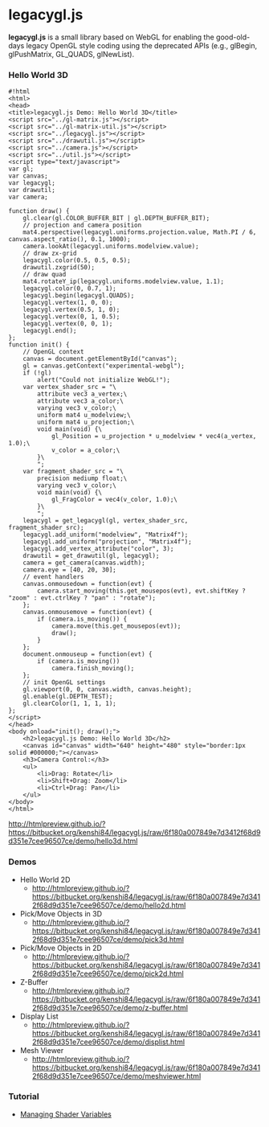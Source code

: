 # legacygl.js #

**legacygl.js** is a small library based on WebGL for enabling the good-old-days legacy 
OpenGL style coding using the deprecated APIs (e.g., glBegin, glPushMatrix, GL_QUADS, glNewList).

### Hello World 3D ###

```
#!html
<html>
<head>
<title>legacygl.js Demo: Hello World 3D</title>
<script src="../gl-matrix.js"></script>
<script src="../gl-matrix-util.js"></script>
<script src="../legacygl.js"></script>
<script src="../drawutil.js"></script>
<script src="../camera.js"></script>
<script src="../util.js"></script>
<script type="text/javascript">
var gl;
var canvas;
var legacygl;
var drawutil;
var camera;

function draw() {
    gl.clear(gl.COLOR_BUFFER_BIT | gl.DEPTH_BUFFER_BIT);
    // projection and camera position
    mat4.perspective(legacygl.uniforms.projection.value, Math.PI / 6, canvas.aspect_ratio(), 0.1, 1000);
    camera.lookAt(legacygl.uniforms.modelview.value);
    // draw zx-grid
    legacygl.color(0.5, 0.5, 0.5);
    drawutil.zxgrid(50);
    // draw quad
    mat4.rotateY_ip(legacygl.uniforms.modelview.value, 1.1);
    legacygl.color(0, 0.7, 1);
    legacygl.begin(legacygl.QUADS);
    legacygl.vertex(1, 0, 0);
    legacygl.vertex(0.5, 1, 0);
    legacygl.vertex(0, 1, 0.5);
    legacygl.vertex(0, 0, 1);
    legacygl.end();
};
function init() {
    // OpenGL context
    canvas = document.getElementById("canvas");
    gl = canvas.getContext("experimental-webgl");
    if (!gl)
        alert("Could not initialize WebGL!");
    var vertex_shader_src = "\
        attribute vec3 a_vertex;\
        attribute vec3 a_color;\
        varying vec3 v_color;\
        uniform mat4 u_modelview;\
        uniform mat4 u_projection;\
        void main(void) {\
            gl_Position = u_projection * u_modelview * vec4(a_vertex, 1.0);\
            v_color = a_color;\
        }\
        ";
    var fragment_shader_src = "\
        precision mediump float;\
        varying vec3 v_color;\
        void main(void) {\
            gl_FragColor = vec4(v_color, 1.0);\
        }\
        ";
    legacygl = get_legacygl(gl, vertex_shader_src, fragment_shader_src);
    legacygl.add_uniform("modelview", "Matrix4f");
    legacygl.add_uniform("projection", "Matrix4f");
    legacygl.add_vertex_attribute("color", 3);
    drawutil = get_drawutil(gl, legacygl);
    camera = get_camera(canvas.width);
    camera.eye = [40, 20, 30];
    // event handlers
    canvas.onmousedown = function(evt) {
        camera.start_moving(this.get_mousepos(evt), evt.shiftKey ? "zoom" : evt.ctrlKey ? "pan" : "rotate");
    };
    canvas.onmousemove = function(evt) {
        if (camera.is_moving()) {
            camera.move(this.get_mousepos(evt));
            draw();
        }
    };
    document.onmouseup = function(evt) {
        if (camera.is_moving())
            camera.finish_moving();
    };
    // init OpenGL settings
    gl.viewport(0, 0, canvas.width, canvas.height);
    gl.enable(gl.DEPTH_TEST);
    gl.clearColor(1, 1, 1, 1);
};
</script>
</head>
<body onload="init(); draw();">
    <h2>legacygl.js Demo: Hello World 3D</h2>
    <canvas id="canvas" width="640" height="480" style="border:1px solid #000000;"></canvas>
    <h3>Camera Control:</h3>
    <ul>
        <li>Drag: Rotate</li>
        <li>Shift+Drag: Zoom</li>
        <li>Ctrl+Drag: Pan</li>
    </ul>
</body>
</html>
```
http://htmlpreview.github.io/?https://bitbucket.org/kenshi84/legacygl.js/raw/6f180a007849e7d3412f68d9d351e7cee96507ce/demo/hello3d.html

### Demos ###
- Hello World 2D
    - http://htmlpreview.github.io/?https://bitbucket.org/kenshi84/legacygl.js/raw/6f180a007849e7d3412f68d9d351e7cee96507ce/demo/hello2d.html
- Pick/Move Objects in 3D
    - http://htmlpreview.github.io/?https://bitbucket.org/kenshi84/legacygl.js/raw/6f180a007849e7d3412f68d9d351e7cee96507ce/demo/pick3d.html
- Pick/Move Objects in 2D
    - http://htmlpreview.github.io/?https://bitbucket.org/kenshi84/legacygl.js/raw/6f180a007849e7d3412f68d9d351e7cee96507ce/demo/pick2d.html
- Z-Buffer
    - http://htmlpreview.github.io/?https://bitbucket.org/kenshi84/legacygl.js/raw/6f180a007849e7d3412f68d9d351e7cee96507ce/demo/z-buffer.html
- Display List
    - http://htmlpreview.github.io/?https://bitbucket.org/kenshi84/legacygl.js/raw/6f180a007849e7d3412f68d9d351e7cee96507ce/demo/displist.html
- Mesh Viewer
    - http://htmlpreview.github.io/?https://bitbucket.org/kenshi84/legacygl.js/raw/6f180a007849e7d3412f68d9d351e7cee96507ce/demo/meshviewer.html

### Tutorial ###
- [Managing Shader Variables](https://bitbucket.org/kenshi84/legacygl.js/src/6f180a007849e7d3412f68d9d351e7cee96507ce/doc/tutorial-managing-shader-variables.md)